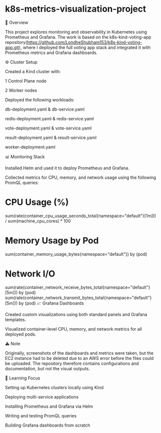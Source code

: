 # k8s-metrics-visualization-project

🧩 Overview

This project explores monitoring and observability in Kubernetes using Prometheus and Grafana.
The work is based on the k8s-kind-voting-app
 repository(https://github.com/LondheShubham153/k8s-kind-voting-app.git), where I deployed the full voting app stack and integrated it with Prometheus metrics and Grafana dashboards.

⚙️ Cluster Setup

Created a Kind cluster with:

1 Control Plane node

2 Worker nodes

Deployed the following workloads:

db-deployment.yaml & db-service.yaml

redis-deployment.yaml & redis-service.yaml

vote-deployment.yaml & vote-service.yaml

result-deployment.yaml & result-service.yaml

worker-deployment.yaml

📊 Monitoring Stack

Installed Helm and used it to deploy Prometheus and Grafana.

Collected metrics for CPU, memory, and network usage using the following PromQL queries:

# CPU Usage (%)
sum(rate(container_cpu_usage_seconds_total{namespace="default"}[1m])) / sum(machine_cpu_cores) * 100

# Memory Usage by Pod
sum(container_memory_usage_bytes{namespace="default"}) by (pod)

# Network I/O
sum(rate(container_network_receive_bytes_total{namespace="default"}[5m])) by (pod)
sum(rate(container_network_transmit_bytes_total{namespace="default"}[5m])) by (pod)
📈 Grafana Dashboards

Created custom visualizations using both standard panels and Grafana templates.

Visualized container-level CPU, memory, and network metrics for all deployed pods.

⚠️ Note

Originally, screenshots of the dashboards and metrics were taken, but the EC2 instance had to be deleted due to an AWS error before the files could be uploaded. The repository therefore contains configurations and documentation, but not the visual outputs.

🧠 Learning Focus

Setting up Kubernetes clusters locally using Kind

Deploying multi-service applications

Installing Prometheus and Grafana via Helm

Writing and testing PromQL queries

Building Grafana dashboards from scratch

